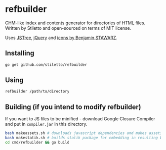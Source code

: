 # refbuilder
CHM-like index and contents generator for directories of HTML files. Written by Stiletto and open-sourced on terms of MIT license.

Uses [JSTree](https://github.com/vakata/jstree), [jQuery](http://jquery.com) and [icons by Benjamin STAWARZ](https://www.iconfinder.com/butterflytronics).

## Installing

```sh
go get github.com/stiletto/refbuilder
```
## Using
```sh
refbuilder /path/to/directory
```
## Building (if you intend to modify refbuilder)
If you want to JS files to be minified - download Google Closure Compiler and put in `compiler.jar` in this directory.
```sh
bash makeassets.sh # downloads javascript dependencies and makes assets directory. 
bash makestatik.sh # builds statik package for embedding in resulting binary
cd cmd/refbuilder && go build
```
